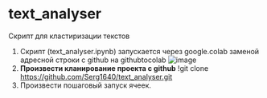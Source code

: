 # text_analyser
Скрипт для кластиризации текстов
1. Скрипт (text_analyser.ipynb) запускается через google.colab заменой адресной строки с github на githubtocolab
   ![image](https://github.com/user-attachments/assets/38143d15-1dc9-4b2b-bd25-d8399ce7f57b)
2. **Произвести кланирование проекта с github** 
   !git clone https://github.com/Serg1640/text_analyser.git
3. Произвести пошаговый запуск ячеек.

   
